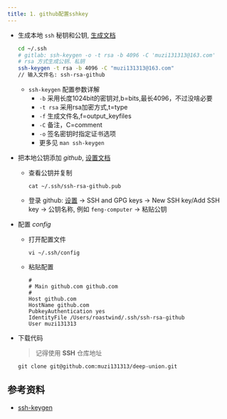 ```yaml
---
title: 1. github配置sshkey
---
```


- 生成本地 `ssh` 秘钥和公钥, [生成文档](https://help.github.com/cn/github/authenticating-to-github/generating-a-new-ssh-key-and-adding-it-to-the-ssh-agent)
    ```bash
    cd ~/.ssh
    # gitlab: ssh-keygen -o -t rsa -b 4096 -C 'muzi131313@163.com'
    # rsa 方式生成公钥、私钥
    ssh-keygen -t rsa -b 4096 -C "muzi131313@163.com"
    // 输入文件名: ssh-rsa-github
    ```
    - `ssh-keygen` 配置参数详解
        - `-b` 采用长度1024bit的密钥对,b=bits,最长4096，不过没啥必要
        - `-t rsa` 采用rsa加密方式,t=type
        - `-f` 生成文件名,f=output_keyfiles
        - `-C` 备注，C=comment
        - `-o` 签名密钥时指定证书选项
        - 更多见 `man ssh-keygen`
- 把本地公钥添加 *github*, [设置文档](https://help.github.com/cn/github/authenticating-to-github/adding-a-new-ssh-key-to-your-github-account)
    - 查看公钥并复制
        ```
        cat ~/.ssh/ssh-rsa-github.pub
        ```
    - 登录 github: [设置](https://github.com/settings/keys) -> SSH and GPG keys -> New SSH key/Add SSH key -> 公钥名称, 例如 `feng-computer` -> 粘贴公钥
- 配置 *config*
    - 打开配置文件
        ```
        vi ~/.ssh/config
        ```
    - 粘贴配置
        ```
        #
        # Main github.com github.com
        #
        Host github.com
        HostName github.com
        PubkeyAuthentication yes
        IdentityFile /Users/roastwind/.ssh/ssh-rsa-github
        User muzi131313
        ```
- 下载代码
    > 记得使用 **SSH** 仓库地址

    ```
    git clone git@github.com:muzi131313/deep-union.git
    ```
## 参考资料
- [ssh-keygen](https://yq.aliyun.com/articles/654813)
